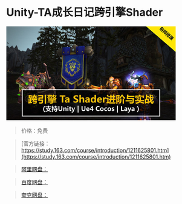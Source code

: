 # Unity-TA成长日记跨引擎Shader

![img](../../../assets/study163/free/628b50bf70524980bb7b19c0b710f0c7.jpg)

> 价格：免费

> [官方链接：https://study.163.com/course/introduction/1211625801.htm](https://study.163.com/course/introduction/1211625801.htm)

> [阿里网盘：]()

> [百度网盘：]()

> [夸克网盘：]()
